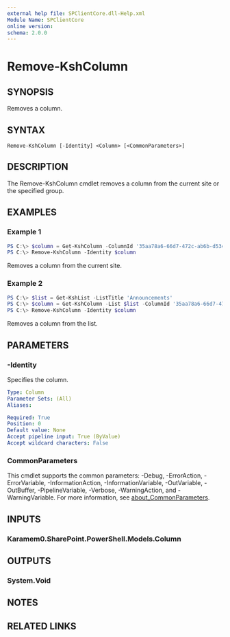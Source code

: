 ```yaml
---
external help file: SPClientCore.dll-Help.xml
Module Name: SPClientCore
online version:
schema: 2.0.0
---
```


# Remove-KshColumn

## SYNOPSIS
Removes a column.

## SYNTAX

```
Remove-KshColumn [-Identity] <Column> [<CommonParameters>]
```

## DESCRIPTION
The Remove-KshColumn cmdlet removes a column from the current site or the specified group.

## EXAMPLES

### Example 1
```powershell
PS C:\> $column = Get-KshColumn -ColumnId '35aa78a6-66d7-472c-ab6b-d534193842af'
PS C:\> Remove-KshColumn -Identity $column
```

Removes a column from the current site.

### Example 2
```powershell
PS C:\> $list = Get-KshList -ListTitle 'Announcements'
PS C:\> $column = Get-KshColumn -List $list -ColumnId '35aa78a6-66d7-472c-ab6b-d534193842af'
PS C:\> Remove-KshColumn -Identity $column
```

Removes a column from the list.

## PARAMETERS

### -Identity
Specifies the column.

```yaml
Type: Column
Parameter Sets: (All)
Aliases:

Required: True
Position: 0
Default value: None
Accept pipeline input: True (ByValue)
Accept wildcard characters: False
```

### CommonParameters
This cmdlet supports the common parameters: -Debug, -ErrorAction, -ErrorVariable, -InformationAction, -InformationVariable, -OutVariable, -OutBuffer, -PipelineVariable, -Verbose, -WarningAction, and -WarningVariable. For more information, see [about_CommonParameters](http://go.microsoft.com/fwlink/?LinkID=113216).

## INPUTS

### Karamem0.SharePoint.PowerShell.Models.Column

## OUTPUTS

### System.Void

## NOTES

## RELATED LINKS
